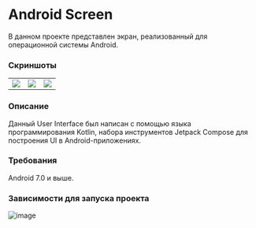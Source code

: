 # **Android Screen**
<p>В данном проекте представлен экран, реализованный для операционной системы Android.</p>

### **Скриншоты**
<table>
    <tr>
        <td><img src="https://github.com/csupernova/AndroidScreen/assets/84630611/72869121-26eb-463c-af1a-2d8c27a41a82"></td>
        <td><img src="https://github.com/csupernova/AndroidScreen/assets/84630611/08a989d1-958c-43f5-af52-107b799cbebf"></td>
        <td><img src="https://github.com/csupernova/AndroidScreen/assets/84630611/274877de-e701-46cf-8987-8fda570b2434"></td>
    </tr>
</table>

### **Описание**

<p>Данный User Interface был написан с помощью языка программирования Kotlin, набора инструментов Jetpack Compose для построения UI в Android-приложениях.</p>

### **Требования**
<p>Android 7.0 и выше.</p>

### **Зависимости для запуска проекта**
![image](https://github.com/csupernova/AndroidScreen/assets/84630611/674e521d-b493-44d2-96a6-377ac7705949)
